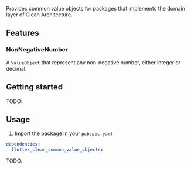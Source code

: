 Provides common value objects for packages that implements the domain
layer of Clean Architecture.

## Features

### NonNegativeNumber
A `ValueObject` that represent any non-negative number, either integer or decimal.

## Getting started

TODO:

## Usage

1. Import the package in your `pubspec.yaml`
```yaml
dependencies:
  flutter_clean_common_value_objects: 
```

TODO: 

```dart

```
